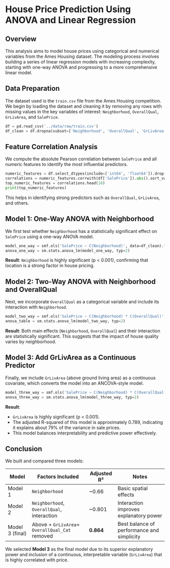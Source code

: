 
# House Price Prediction Using ANOVA and Linear Regression

## Overview

This analysis aims to model house prices using categorical and numerical variables from the Ames Housing dataset. The modeling process involves building a series of linear regression models with increasing complexity, starting with one-way ANOVA and progressing to a more comprehensive linear model.

## Data Preparation

The dataset used is the `train.csv` file from the Ames Housing competition. We begin by loading the dataset and cleaning it by removing any rows with missing values in the key variables of interest: `Neighborhood`, `OverallQual`, `GrLivArea`, and `SalePrice`.

```python
df = pd.read_csv('../data/raw/train.csv')
df_clean = df.dropna(subset=['Neighborhood', 'OverallQual', 'GrLivArea', 'SalePrice'])
```

## Feature Correlation Analysis

We compute the absolute Pearson correlation between `SalePrice` and all numeric features to identify the most influential predictors.

```python
numeric_features = df.select_dtypes(include=['int64', 'float64']).drop(columns=['SalePrice', 'Id'])
correlations = numeric_features.corrwith(df['SalePrice']).abs().sort_values(ascending=False)
top_numeric_features = correlations.head(10)
print(top_numeric_features)
```

This helps in identifying strong predictors such as `OverallQual`, `GrLivArea`, and others.

## Model 1: One-Way ANOVA with Neighborhood

We first test whether `Neighborhood` has a statistically significant effect on `SalePrice` using a one-way ANOVA model.

```python
model_one_way = smf.ols('SalePrice ~ C(Neighborhood)', data=df_clean).fit()
anova_one_way = sm.stats.anova_lm(model_one_way, typ=2)
```

**Result**: `Neighborhood` is highly significant (p < 0.001), confirming that location is a strong factor in house pricing.

## Model 2: Two-Way ANOVA with Neighborhood and OverallQual

Next, we incorporate `OverallQual` as a categorical variable and include its interaction with `Neighborhood`.

```python
model_two_way = smf.ols('SalePrice ~ C(Neighborhood) * C(OverallQual)', data=df_clean).fit()
anova_table = sm.stats.anova_lm(model_two_way, typ=2)
```

**Result**: Both main effects (`Neighborhood`, `OverallQual`) and their interaction are statistically significant. This suggests that the impact of house quality varies by neighborhood.

## Model 3: Add GrLivArea as a Continuous Predictor

Finally, we include `GrLivArea` (above ground living area) as a continuous covariate, which converts the model into an ANCOVA-style model.

```python
model_three_way = smf.ols('SalePrice ~ C(Neighborhood) * C(OverallQual) + GrLivArea', data=df_clean).fit()
anova_three_way = sm.stats.anova_lm(model_three_way, typ=2)
```

**Result**: 
- `GrLivArea` is highly significant (p < 0.001).
- The adjusted R-squared of this model is approximately 0.789, indicating it explains about 79% of the variance in sale prices.
- This model balances interpretability and predictive power effectively.

## Conclusion

We built and compared three models:

| Model          | Factors Included                               | Adjusted R² | Notes                                      |
|----------------|------------------------------------------------|-------------|--------------------------------------------|
| Model 1        | `Neighborhood`                                 | ~0.66       | Basic spatial effects                      |
| Model 2        | `Neighborhood`, `OverallQual`, interaction     | ~0.801       | Interaction improves explanatory power     |
| Model 3 (final)| Above + `GrLivArea`+ `OverallQual_Cat` removed | **0.864**   | Best balance of performance and simplicity |

We selected **Model 3** as the final model due to its superior explanatory power and inclusion of a continuous, interpretable variable (`GrLivArea`) that is highly correlated with price.

